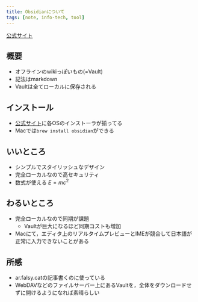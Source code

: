 ```yaml
---
title: Obsidianについて
tags: [note, info-tech, tool]
---
```


[公式サイト](https://obsidian.md)

## 概要
- オフラインのwikiっぽいもの(=Vault)
- 記法はmarkdown
- Vaultは全てローカルに保存される

## インストール
- [公式サイト](https://obsidian.md)に各OSのインストーラが揃ってる
- Macでは`brew install obsidian`ができる

## いいところ
- シンプルでスタイリッシュなデザイン
- 完全ローカルなので高セキュリティ
- 数式が使える $E=mc^2$

## わるいところ
- 完全ローカルなので同期が課題
	- Vaultが巨大になるほど同期コストも増加
- Macにて，エディタ上のリアルタイムプレビューとIMEが競合して日本語が正常に入力できないことがある

## 所感
- ar.falsy.catの記事書くのに使っている
- WebDAVなどのファイルサーバー上にあるVaultを，全体をダウンロードせずに開けるようになれば素晴らしい